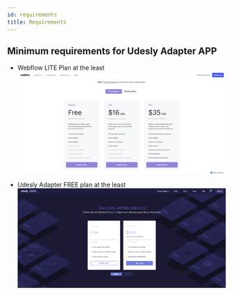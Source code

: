 ```yaml
---
id: requirements
title: Requirements
---
```


## Minimum requirements for Udesly Adapter APP
- Webflow LITE Plan at the least
![](assets/capture-1.png)

- Udesly Adapter FREE plan at the least
![](assets/capture.png)